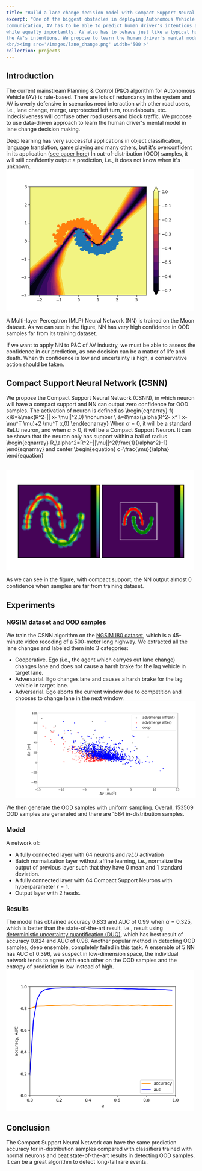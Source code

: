 ```yaml
---
title: "Build a lane change decision model with Compact Support Neural Network"
excerpt: "One of the biggest obstacles in deploying Autonomous Vehicle (AV) is that without vehicle-to-vehicle
communication, AV has to be able to predict human driver's intentions and planning and control its action accordingly,
while equally importantly, AV also has to behave just like a typical human driver such that other road users can infer
the AV's intentions. We propose to learn the human driver's mental model in lane change decision making.
<br/><img src='/images/lane_change.png' width='500'>"
collection: projects
---
```

## Introduction
The current mainstream Planning & Control (P&C) algorithm for Autonomous Vehicle (AV) is rule-based. There are 
lots of redundancy in the system and AV is overly defensive in scenarios need interaction with other road users, i.e.,
lane change, merge, unprotected left turn, roundabouts, etc. Indecisiveness will confuse other road users and block 
traffic. We propose to use data-driven approach to learn the human driver's mental model in lane change decision making.

Deep learning has very successful applications in object classification, language translation, game playing and
many others, but it's overconfident in its application
([see paper here](https://openaccess.thecvf.com/content_CVPR_2019/papers/Hein_Why_ReLU_Networks_Yield_High-Confidence_Predictions_Far_Away_From_the_CVPR_2019_paper.pdf)) 
In out-of-distribution (OOD) samples, it will still confidently output a prediction, i.e., it does 
not know when it's unknown.
<br/><img src='/images/uncertainty.png' width='500'>

A Multi-layer Perceptron (MLP) Neural Network (NN) is trained on the Moon dataset. As we can see in the figure, 
NN has very high confidence in OOD samples far from its training dataset. 

If we want to apply NN to P&C of AV industry, we must be able to assess the confidence in our prediction, as one 
decision can be a matter of life and death. When th confidence is low and uncertainty is high, a conservative action 
should be taken. 

## Compact Support Neural Network (CSNN)
We propose the Compact Support Neural Network (CSNN), in which neuron will have a compact support and NN can output
zero confidence for OOD samples. The activation of neuron is defined as
\begin{eqnarray}
	f( x)&=&\max(R^2-|| x- \mu||^2,0) \nonumber \\ 
	    &=&\max(\alpha(R^2- x^T x- \mu^T \mu)+2 \mu^T x,0)
\end{eqnarray}
When $\alpha=0$, it will be a standard ReLU neuron, and when $\alpha>0$, it will be a
Compact Support Neuron. It can be shown that the neuron only has support within a ball of 
radius
\begin{eqnarray}
	R_\alpha^2=R^2+||\mu||^2(\frac{1}{\alpha^2}-1)
\end{eqnarray}
and center 
\begin{equation}
    c=\frac{\mu}{\alpha}
\end{equation}

<br/><img src='/images/csnn.png' width='500'>

As we can see in the figure, with compact support, the NN output almost 0 confidence when samples are far from training
dataset.


## Experiments
### NGSIM dataset and OOD samples
We train the CSNN algorithm on the 
[NGSIM I80 dataset](https://www.fhwa.dot.gov/publications/research/operations/06137/index.cfm), which is a 
45-minute video recoding of a 500-meter long highway. We extracted all the lane changes and labeled them
into 3 categories:
* Cooperative. Ego (i.e., the agent which carryes out lane change) changes lane and does not cause a harsh 
brake for the lag vehicle in target lane.
* Adversarial. Ego changes lane and causes a harsh brake for the lag vehicle in target lane. 
* Adversarial. Ego aborts the current window due to competition and chooses to change lane in the next window.
<br/><img src='/images/us80.png' width='500'>

We then generate the OOD samples with uniform sampling. Overall, 153509 OOD samples are generated and there are 
1584 in-distribution samples.

### Model
A network of:
 * A fully connected layer with 64 neurons and $reLU$ activation
 * Batch normalization layer without affine learning, i.e., normalize the output of previous layer such that 
 they have 0 mean and 1 standard deviation.
 * A fully connected layer with 64 Compact Support Neurons with hyperparameter $r=1$.
 * Output layer with 2 heads.
 
 
### Results
 The model has obtained accuracy 0.833 and AUC of 0.99 when $\alpha=0.325$, which is better than the state-of-the-art 
 result, i.e., result using [deterministic uncertainty quantification (DUQ)](https://arxiv.org/abs/2003.02037), which
 has best result of accuracy 0.824 and AUC of 0.98. Another popular method in detecting OOD samples, deep ensemble, 
 completely failed in this task. A ensemble of 5 NN has AUC of 0.396, we suspect in low-dimension space, the individual 
 network tends to agree with each other on the OOD samples and the entropy of prediction is low instead of high.
<br/><img src='/images/auc.png' width='500'>
 

## Conclusion
The Compact Support Neural Network can have the same prediction accuracy for in-distribution samples compared with
classifiers trained with normal neurons and beat state-of-the-art results in detecting OOD samples. It can be a 
great algorithm to detect long-tail rare events. 
